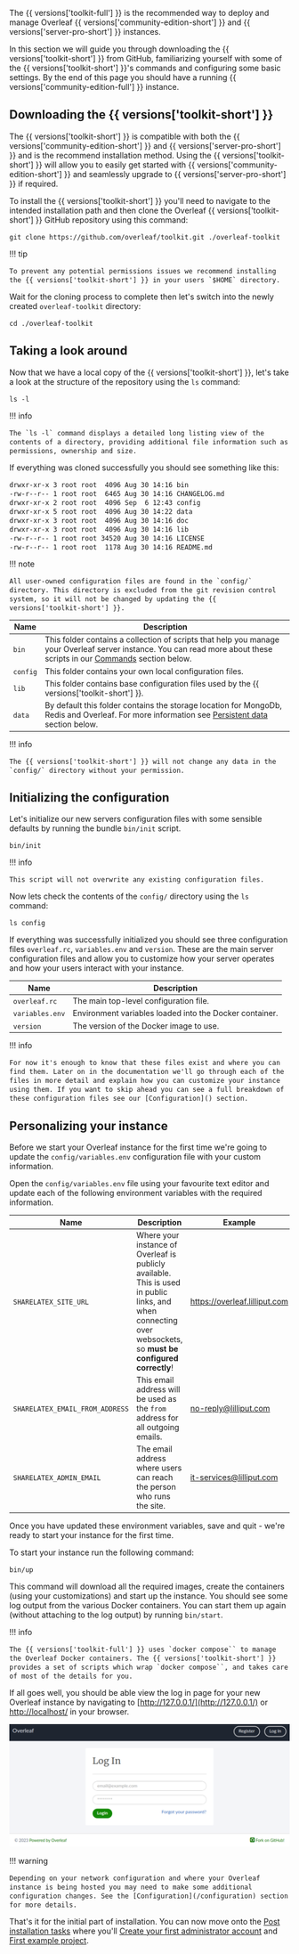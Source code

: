 

The {{ versions['toolkit-full'] }} is the recommended way to deploy and manage Overleaf {{ versions['community-edition-short'] }} and {{ versions['server-pro-short'] }} instances. 

In this section we will guide you through downloading the {{ versions['toolkit-short'] }} from GitHub, familiarizing yourself with some of the {{ versions['toolkit-short'] }}'s commands and configuring some basic settings. By the end of this page you should have a running {{ versions['community-edition-full'] }} instance.

## Downloading the {{ versions['toolkit-short'] }}

The {{ versions['toolkit-short'] }} is compatible with both the {{ versions['community-edition-short'] }} and {{ versions['server-pro-short'] }} and is the recommend installation method. Using the {{ versions['toolkit-short'] }} will allow you to easily get started with {{ versions['community-edition-short'] }} and seamlessly upgrade to {{ versions['server-pro-short'] }} if required.

To install the {{ versions['toolkit-short'] }} you'll need to navigate to the intended installation path and then clone the Overleaf {{ versions['toolkit-short'] }} GitHub repository using this command:

```
git clone https://github.com/overleaf/toolkit.git ./overleaf-toolkit
```

!!! tip

    To prevent any potential permissions issues we recommend installing the {{ versions['toolkit-short'] }} in your users `$HOME` directory.

Wait for the cloning process to complete then let's switch into the newly created `overleaf-toolkit` directory:

```
cd ./overleaf-toolkit
```

## Taking a look around

Now that we have a local copy of the {{ versions['toolkit-short'] }}, let's take a look at the structure of the repository using the `ls` command:

```
ls -l
```

!!! info

    The `ls -l` command displays a detailed long listing view of the contents of a directory, providing additional file information such as permissions, ownership and size.

If everything was cloned successfully you should see something like this:

```
drwxr-xr-x 3 root root  4096 Aug 30 14:16 bin
-rw-r--r-- 1 root root  6465 Aug 30 14:16 CHANGELOG.md
drwxr-xr-x 2 root root  4096 Sep  6 12:43 config
drwxr-xr-x 5 root root  4096 Aug 30 14:22 data
drwxr-xr-x 3 root root  4096 Aug 30 14:16 doc
drwxr-xr-x 3 root root  4096 Aug 30 14:16 lib
-rw-r--r-- 1 root root 34520 Aug 30 14:16 LICENSE
-rw-r--r-- 1 root root  1178 Aug 30 14:16 README.md
```

!!! note

    All user-owned configuration files are found in the `config/` directory. This directory is excluded from the git revision control system, so it will not be changed by updating the {{ versions['toolkit-short'] }}. 

| Name | Description | 
| --------------- | --------------- |   
| `bin` | This folder contains a collection of scripts that help you manage your Overleaf server instance. You can read more about these scripts in our [Commands]() section below.| 
| `config` | This folder contains your own local configuration files. | 
| `lib` | This folder contains base configuration files used by the {{ versions['toolkit-short'] }}. | 
| `data` | By default this folder contains the storage location for MongoDb, Redis and Overleaf. For more information see [Persistent data](https://github.com/overleaf/toolkit/blob/master/doc/persistent-data.md) section below. | 

!!! info

    The {{ versions['toolkit-short'] }} will not change any data in the `config/` directory without your permission.

## Initializing the configuration

Let's initialize our new servers configuration files with some sensible defaults by running the bundle `bin/init` script. 

```
bin/init
```

!!! info

    This script will not overwrite any existing configuration files.

Now lets check the contents of the `config/` directory using the `ls` command:

```
ls config
```
If everything was successfully initialized you should see three configuration files `overleaf.rc`,  `variables.env` and `version`. These are the main server configuration files and allow you to customize how your server operates and how your users interact with your instance.

| Name | Description | 
| ---- | ----------- |   
| `overleaf.rc` | The main top-level configuration file. | 
| `variables.env` | Environment variables loaded into the Docker container. | 
| `version` | The version of the Docker image to use. | 

!!! info

    For now it's enough to know that these files exist and where you can find them. Later on in the documentation we'll go through each of the files in more detail and explain how you can customize your instance using them. If you want to skip ahead you can see a full breakdown of these configuration files see our [Configuration]() section.

## Personalizing your instance

Before we start your Overleaf instance for the first time we're going to update the `config/variables.env` configuration file with your custom information.

Open the `config/variables.env` file using your favourite text editor and update each of the following environment variables with the required information.

| Name | Description | Example |
| ---- | ----------- | ------- |
| `SHARELATEX_SITE_URL` | Where your instance of Overleaf is publicly available. This is used in public links, and when connecting over websockets, so **must be configured correctly**! | https://overleaf.lilliput.com
| `SHARELATEX_EMAIL_FROM_ADDRESS` | This email address will be used as the `from` address for all outgoing emails. | no-reply@lilliput.com
| `SHARELATEX_ADMIN_EMAIL` | The email address where users can reach the person who runs the site. | it-services@lilliput.com

Once you have updated these environment variables, save and quit - we're ready to start your instance for the first time.

To start your instance run the following command:

```
bin/up
```

This command will download all the required images, create the containers (using your customizations) and start up the instance. You should see some log output from the various Docker containers. You can start them up again (without attaching to the log output) by running `bin/start`.

!!! info

    The {{ versions['toolkit-full'] }} uses `docker compose`` to manage the Overleaf Docker containers. The {{ versions['toolkit-short'] }} provides a set of scripts which wrap `docker compose``, and takes care of most of the details for you.

If all goes well, you should be able view the log in page for your new Overleaf instance by navigating to [http://127.0.0.1/](http://127.0.0.1/) or [http://localhost/](http://localhost/) in your browser.

![An image of the Overleaf login screen with username and password fields, a 'Login' button and a 'Forgot your password?' link.](/assets/log-in-page.png "Overleaf log in page")

!!! warning

    Depending on your network configuration and where your Overleaf instance is being hosted you may need to make some additional configuration changes. See the [Configuration](/configuration) section for more details.

That's it for the initial part of installation. You can now move onto the [Post installation tasks](/installation/post-installation-tasks/) where you'll [Create your first administrator account](/installation/post-installation-tasks/#creating-your-first-administrator-account) and [First example project](/installation/post-installation-tasks/#creating-your-first-example-project).